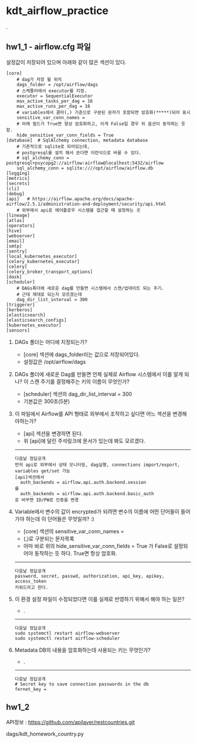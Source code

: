 # kdt_airflow_practice

.

## hw1_1 - airflow.cfg 파일   
설정값이 저장되어 있으며 아래와 같이 많은 섹션이 있다.
```
[core]
    # dag가 저장 될 위치
    dags_folder = /opt/airflow/dags
    # 스케줄러에서 executor를 지정.
    executor = SequentialExecutor
    max_active_tasks_per_dag = 16
    max_active_runs_per_dag = 16
    # variables에서 콤마(,) 기준으로 구분된 문자가 포함되면 암호화(*****)되어 표시
    sensitive_var_conn_names = 
    # 아래 필드가 True면 항상 암호화하고, 이게 False일 경우 위 옵션이 동작하는 듯 함.
    hide_sensitive_var_conn_fields = True
[database]  # SqlAlchemy connection, metadata database
    # 기존적으로 sqlite로 되어있는데,
    # postgresql를 설치 해서 쓴다면 이런식으로 바꿀 수 있다.
    # sql_alchemy_conn = postgresql+psycopg2://airflow:airflow@localhost:5432/airflow
    sql_alchemy_conn = sqlite:////opt/airflow/airflow.db
[logging]
[metrics]
[secrets]
[cli]
[debug]
[api]   # https://airflow.apache.org/docs/apache-airflow/2.5.1/administration-and-deployment/security/api.html
    # 외부에서 api로 에어플로우 시스템을 접근할 때 설정하는 곳
[lineage]
[atlas]
[operators]
[hive]
[webserver]
[email]
[smtp]
[sentry]
[local_kubernetes_executor]
[celery_kubernetes_executor]
[celery]
[celery_broker_transport_options]
[dask]
[scheduler]
    # DAGs폭더에 새로운 dag를 만들면 시스템에서 스캔/업데이트 되는 주기.
    # 근데 제대로 되는지 모르겠는데
    dag_dir_list_interval = 300
[triggerer]
[kerberos]
[elasticsearch]
[elasticsearch_configs]
[kubernetes_executor]
[sensors]
```


1. DAGs 폴더는 어디에 지정되는가?
    - [core] 섹션에 dags_folder라는 값으로 저장되어있다.
    - 설정값은 /opt/airflow/dags


2. DAGs 폴더에 새로운 Dag를 만들면 언제 실제로 Airflow 시스템에서 이를 알게
되나? 이 스캔 주기를 결정해주는 키의 이름이 무엇인가?
    - [scheduler] 섹션의 dag_dir_list_interval = 300
    - 기본값은 300초(5분)


3. 이 파일에서 Airflow를 API 형태로 외부에서 조작하고 싶다면 어느 섹션을
변경해야하는가?
    - [api] 섹션을 변경하면 된다.
    - 위 [api]에 달린 주석링크에 문서가 있는데 봐도 모르겠다.   
    ---
    ```
    다음날 정답공개
    먼저 api로 외부에서 상태 모니터링, dag실행, connections import/export, variables get/set 가능
    [api]섹션에서
      auth_backends = airflow.api.auth.backend.session
    를
      auth_backends = airflow.api.auth.backend.basic_auth
    로 바꾸면 ID/PW로 인증을 변경
    ```

4. Variable에서 변수의 값이 encrypted가 되려면 변수의 이름에 어떤 단어들이
들어가야 하는데 이 단어들은 무엇일까? :)
    - [core] 섹션의 sensitive_var_conn_names =
    - (,)로 구분되는 문자목록
    - 아마 바로 위의 hide_sensitive_var_conn_fields = True 가 False로 설정되어야 동작하는 듯 하다. True면 항상 암호화.
    ---
    ```
    다음날 정답공개
    password, secret, passwd, authorization, api_key, apikey, access_token
    키워드라고 한다.
    ```

5. 이 환경 설정 파일이 수정되었다면 이를 실제로 반영하기 위해서 해야 하는 일은?
    - .
    ---
    ```
    다음날 정답공개
    sudo systemctl restart airflow-webserver
    sudo systemctl restart airflow-scheduler
    ```

6. Metadata DB의 내용을 암호화하는데 사용되는 키는 무엇인가?
    - . 
    ---
    ```
    다음날 정답공개
    # Secret key to save connection passwords in the db
    fernet_key = 
    ```

## hw1_2
API정보 : https://github.com/apilayer/restcountries.git

dags/kdt_homework_country.py
